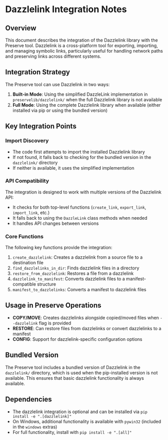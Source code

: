 # Dazzlelink Integration Notes

## Overview

This document describes the integration of the Dazzlelink library with the Preserve tool. Dazzlelink is a cross-platform tool for exporting, importing, and managing symbolic links, particularly useful for handling network paths and preserving links across different systems.

## Integration Strategy

The Preserve tool can use Dazzlelink in two ways:

1. **Built-in Mode**: Using the simplified DazzleLink implementation in `preservelib/dazzlelink/` when the full Dazzlelink library is not available
2. **Full Mode**: Using the complete Dazzlelink library when available (either installed via pip or using the bundled version)

## Key Integration Points

### Import Discovery

- The code first attempts to import the installed Dazzlelink library
- If not found, it falls back to checking for the bundled version in the `dazzlelink/` directory
- If neither is available, it uses the simplified implementation

### API Compatibility

The integration is designed to work with multiple versions of the Dazzlelink API:

- It checks for both top-level functions (`create_link`, `export_link`, `import_link`, etc.)
- It falls back to using the `DazzleLink` class methods when needed
- It handles API changes between versions

### Core Functions

The following key functions provide the integration:

1. `create_dazzlelink`: Creates a dazzlelink from a source file to a destination file
2. `find_dazzlelinks_in_dir`: Finds dazzlelink files in a directory
3. `restore_from_dazzlelink`: Restores a file from a dazzlelink
4. `dazzlelink_to_manifest`: Converts dazzlelink files to a manifest-compatible structure
5. `manifest_to_dazzlelinks`: Converts a manifest to dazzlelink files

## Usage in Preserve Operations

- **COPY/MOVE**: Creates dazzlelinks alongside copied/moved files when `--dazzlelink` flag is provided
- **RESTORE**: Can restore files from dazzlelinks or convert dazzlelinks to a manifest
- **CONFIG**: Support for dazzlelink-specific configuration options

## Bundled Version

The Preserve tool includes a bundled version of Dazzlelink in the `dazzlelink/` directory, which is used when the pip-installed version is not available. This ensures that basic dazzlelink functionality is always available.

## Dependencies

- The dazzlelink integration is optional and can be installed via `pip install -e ".[dazzlelink]"`
- On Windows, additional functionality is available with `pywin32` (included in the `windows` extras)
- For full functionality, install with `pip install -e ".[all]"`